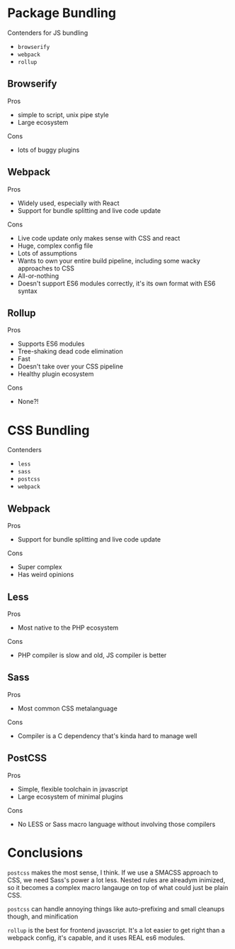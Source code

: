 # Package Bundling

Contenders for JS bundling

- `browserify`
- `webpack`
- `rollup`

## Browserify

Pros

- simple to script, unix pipe style
- Large ecosystem

Cons

- lots of buggy plugins

## Webpack

Pros

- Widely used, especially with React
- Support for bundle splitting and live code update

Cons

- Live code update only makes sense with CSS and react
- Huge, complex config file
- Lots of assumptions
- Wants to own your entire build pipeline, including some wacky approaches to CSS
- All-or-nothing
- Doesn't support ES6 modules correctly, it's its own format with ES6 syntax

## Rollup

Pros

- Supports ES6 modules
- Tree-shaking dead code elimination
- Fast
- Doesn't take over your CSS pipeline
- Healthy plugin ecosystem

Cons

- None?!


# CSS Bundling

Contenders

- `less`
- `sass`
- `postcss`
- `webpack`

## Webpack

Pros

- Support for bundle splitting and live code update

Cons

- Super complex
- Has weird opinions

## Less

Pros

- Most native to the PHP ecosystem

Cons

- PHP compiler is slow and old, JS compiler is better

## Sass

Pros

- Most common CSS metalanguage

Cons

- Compiler is a C dependency that's kinda hard to manage well

## PostCSS

Pros

- Simple, flexible toolchain in javascript
- Large ecosystem of minimal plugins

Cons

- No LESS or Sass macro language without involving those compilers

# Conclusions

`postcss` makes the most sense, I think. If we use a SMACSS approach to CSS, we need Sass's power a lot less. Nested rules are alreadym inimized, so it becomes a complex macro langauge on top of what could just be plain CSS.

`postcss` can handle annoying things like auto-prefixing and small cleanups though, and minification

`rollup` is the best for frontend javascript. It's a lot easier to get right than a webpack config, it's capable, and it uses REAL es6 modules.

